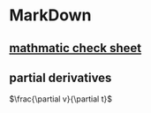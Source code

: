 # MarkDown
## [mathmatic check sheet](https://www.upyesp.org/posts/makrdown-vscode-math-notation/)
## partial derivatives
$\frac{\partial v}{\partial t}$

